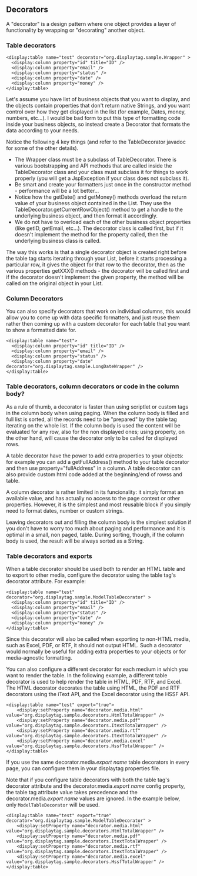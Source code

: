 Decorators
----------

A "decorator" is a design pattern where one object provides a layer of
functionality by wrapping or "decorating" another object.

### Table decorators

    <display:table name="test" decorator="org.displaytag.sample.Wrapper" >
      <display:column property="id" title="ID" />
      <display:column property="email" />
      <display:column property="status" />
      <display:column property="date" />
      <display:column property="money" />
    </display:table>

Let's assume you have list of business objects that you want to display,
and the objects contain properties that don't return native Strings, and
you want control over how they get displayed in the list (for example,
Dates, money, numbers, etc...). I would be bad form to put this type of
formatting code inside your business objects, so instead create a
Decorator that formats the data according to your needs.

Notice the following 4 key things (and refer to the TableDecorator
javadoc for some of the other details).

-   The Wrapper class must be a subclass of TableDecorator. There is
    various bootstrapping and API methods that are called inside the
    TableDecorator class and your class must subclass it for things to
    work properly (you will get a JspException if your class does not
    subclass it).
-   Be smart and create your formatters just once in the constructor
    method - performance will be a lot better...
-   Notice how the getDate() and getMoney() methods overload the return
    value of your business object contained in the List. They use the
    TableDecorator.getCurrentRowObject() method to get a handle to the
    underlying business object, and then format it accordingly.
-   We do not have to overload each of the other business object
    properties (like getID, getEmail, etc...). The decorator class is
    called first, but if it doesn't implement the method for the
    property called, then the underlying business class is called.

The way this works is that a single decorator object is created right
before the table tag starts iterating through your List, before it
starts processing a particular row, it gives the object for that row to
the decorator, then as the various properties getXXX() methods - the
decorator will be called first and if the decorator doesn't implement
the given property, the method will be called on the original object in
your List.

### Column Decorators

You can also specify decorators that work on individual columns, this
would allow you to come up with data specific formatters, and just reuse
them rather then coming up with a custom decorator for each table that
you want to show a formatted date for.

    <display:table name="test">
      <display:column property="id" title="ID" />
      <display:column property="email" />
      <display:column property="status" />
      <display:column property="date" decorator="org.displaytag.sample.LongDateWrapper" />
    </display:table>

### Table decorators, column decorators or code in the column body?

As a rule of thumb, a decorator is faster than using scriptlet or custom
tags in the column body when using paging. When the column body is
filled and full list is sorted, all the records need to be "prepared" by
the table tag iterating on the whole list. If the column body is used
the content will be evaluated for any row, also for the non displayed
ones; using property, on the other hand, will cause the decorator only
to be called for displayed rows.

A table decorator have the power to add extra properties to your
objects: for example you can add a getFullAddress() method to your table
decorator and then use property="fullAddress" in a column. A table
decorator can also provide custom html code added at the beginning/end
of rowss and table.

A column decorator is rather limited in its funcionality: it simply
format an available value, and has actually no access to the page
context or other properties. However, it is the simplest and most
reusable block if you simply need to format dates, number or custom
strings.

Leaving decorators out and filling the column body is the simplest
solution if you don't have to worry too much about paging and
performance and it is optimal in a small, non paged, table. During
sorting, though, if the column body is used, the result will be always
sorted as a String.

### Table decorators and exports

When a table decorator should be used both to render an HTML table and
to export to other media, configure the decorator using the table tag's
decorator attribute. For example:

    <display:table name="test" decorator="org.displaytag.sample.ModelTableDecorator" >
      <display:column property="id" title="ID" />
      <display:column property="email" />
      <display:column property="status" />
      <display:column property="date" />
      <display:column property="money" />
    </display:table>

Since this decorator will also be called when exporting to non-HTML
media, such as Excel, PDF, or RTF, it should not output HTML. Such a
decorator would normally be useful for adding extra properties to your
objects or for media-agnostic formatting.

You can also configure a different decorator for each medium in which
you want to render the table. In the following example, a different
table decorator is used to help render the table in HTML, PDF, RTF, and
Excel. The HTML decorator decorates the table using HTML, the PDF and
RTF decorators using the iText API, and the Excel decorator using the
HSSF API.

    <display:table name="test" export="true">
        <display:setProperty name="decorator.media.html"  value="org.displaytag.sample.decorators.HtmlTotalWrapper" />
        <display:setProperty name="decorator.media.pdf"   value="org.displaytag.sample.decorators.ItextTotalWrapper" />
        <display:setProperty name="decorator.media.rtf"   value="org.displaytag.sample.decorators.ItextTotalWrapper" />
        <display:setProperty name="decorator.media.excel" value="org.displaytag.sample.decorators.HssfTotalWrapper" />
    </display:table>

If you use the same decorator.media.*export name* table decorators in
every page, you can configure them in your displaytag properties file.

Note that if you configure table decorators with both the table tag's
decorator attribute and the decorator.media.*export name* config
property, the table tag attribute value takes precedence and the
decorator.media.*export name* values are ignored. In the example below,
only `ModelTableDecorator` will be used.

    <display:table name="test" export="true" decorator="org.displaytag.sample.ModelTableDecorator" >
        <display:setProperty name="decorator.media.html"  value="org.displaytag.sample.decorators.HtmlTotalWrapper" />
        <display:setProperty name="decorator.media.pdf"   value="org.displaytag.sample.decorators.ItextTotalWrapper" />
        <display:setProperty name="decorator.media.rtf"   value="org.displaytag.sample.decorators.ItextTotalWrapper" />
        <display:setProperty name="decorator.media.excel" value="org.displaytag.sample.decorators.HssfTotalWrapper" />
    </display:table>
